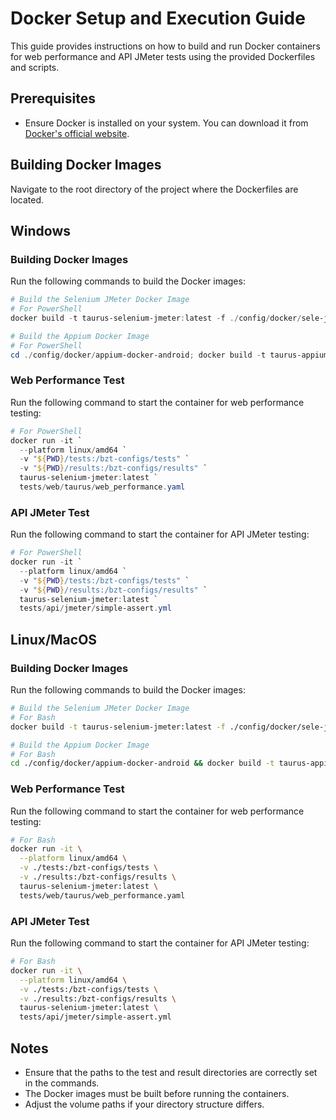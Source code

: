 # Docker Setup and Execution Guide

This guide provides instructions on how to build and run Docker containers for web performance and API JMeter tests using the provided Dockerfiles and scripts.

## Prerequisites

- Ensure Docker is installed on your system. You can download it from [Docker's official website](https://www.docker.com/products/docker-desktop).

## Building Docker Images

Navigate to the root directory of the project where the Dockerfiles are located.

## Windows

### Building Docker Images
Run the following commands to build the Docker images:

```powershell
# Build the Selenium JMeter Docker Image
# For PowerShell
docker build -t taurus-selenium-jmeter:latest -f ./config/docker/sele-jmeter/Dockerfile .

# Build the Appium Docker Image
# For PowerShell
cd ./config/docker/appium-docker-android; docker build -t taurus-appium:latest .; cd ../../../
```

### Web Performance Test
Run the following command to start the container for web performance testing:

```powershell
# For PowerShell
docker run -it `
  --platform linux/amd64 `
  -v "${PWD}/tests:/bzt-configs/tests" `
  -v "${PWD}/results:/bzt-configs/results" `
  taurus-selenium-jmeter:latest `
  tests/web/taurus/web_performance.yaml
```

### API JMeter Test
Run the following command to start the container for API JMeter testing:

```powershell
# For PowerShell
docker run -it `
  --platform linux/amd64 `
  -v "${PWD}/tests:/bzt-configs/tests" `
  -v "${PWD}/results:/bzt-configs/results" `
  taurus-selenium-jmeter:latest `
  tests/api/jmeter/simple-assert.yml
```

## Linux/MacOS

### Building Docker Images
Run the following commands to build the Docker images:

```bash
# Build the Selenium JMeter Docker Image
# For Bash
docker build -t taurus-selenium-jmeter:latest -f ./config/docker/sele-jmeter/Dockerfile .

# Build the Appium Docker Image
# For Bash
cd ./config/docker/appium-docker-android && docker build -t taurus-appium:latest .
```

### Web Performance Test
Run the following command to start the container for web performance testing:

```bash
# For Bash
docker run -it \
  --platform linux/amd64 \
  -v ./tests:/bzt-configs/tests \
  -v ./results:/bzt-configs/results \
  taurus-selenium-jmeter:latest \
  tests/web/taurus/web_performance.yaml
```

### API JMeter Test
Run the following command to start the container for API JMeter testing:

```bash
# For Bash
docker run -it \
  --platform linux/amd64 \
  -v ./tests:/bzt-configs/tests \
  -v ./results:/bzt-configs/results \
  taurus-selenium-jmeter:latest \
  tests/api/jmeter/simple-assert.yml
```

## Notes

- Ensure that the paths to the test and result directories are correctly set in the commands.
- The Docker images must be built before running the containers.
- Adjust the volume paths if your directory structure differs.